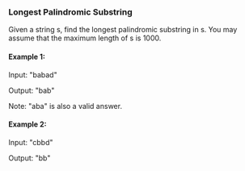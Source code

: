### Longest Palindromic Substring

Given a string s, find the longest palindromic substring in s. You may assume that the maximum length of s is 1000.

#### Example 1:

Input: "babad"

Output: "bab"

Note: "aba" is also a valid answer.

#### Example 2:

Input: "cbbd"

Output: "bb"